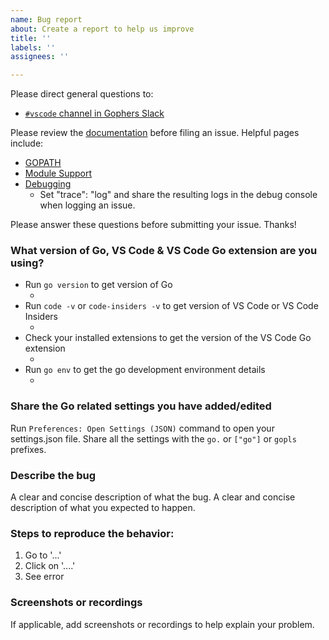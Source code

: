 ```yaml
---
name: Bug report
about: Create a report to help us improve
title: ''
labels: ''
assignees: ''

---
```


Please direct general questions to:
- [`#vscode` channel in Gophers Slack](https://invite.slack.golangbridge.org/messages/vscode)

Please review the [documentation](https://github.com/golang/vscode-go/tree/master/docs) before filing an issue.
Helpful pages include:

- [GOPATH](https://github.com/golang/vscode-go/tree/master/docs/gopath.md)
- [Module Support](https://github.com/golang/vscode-go/tree/master/docs/modules.md)
- [Debugging](https://github.com/golang/vscode-go/tree/master/docs/debugging.md)
  - Set "trace": "log" and share the resulting logs in the debug console when logging an issue.

Please answer these questions before submitting your issue. Thanks!

### What version of Go, VS Code & VS Code Go extension are you using?
- Run `go version` to get version of Go
	- <Paste go version here>
- Run `code -v` or `code-insiders -v` to get version of VS Code or VS Code Insiders
	- <Paste VS Code version here>
- Check your installed extensions to get the version of the VS Code Go extension 
	- <Paste Go extension version here>
- Run `go env` to get the go development environment details
	- <Paste the output here>

### Share the Go related settings you have added/edited

Run `Preferences: Open Settings (JSON)` command to open your settings.json file.
Share all the settings with the `go.` or `["go"]` or `gopls` prefixes.

### Describe the bug
A clear and concise description of what the bug.
A clear and concise description of what you expected to happen.

### Steps to reproduce the behavior:
1. Go to '...'
2. Click on '....'
3. See error

### Screenshots or recordings
If applicable, add screenshots or recordings to help explain your problem.
